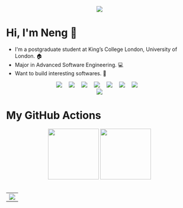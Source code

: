 <!-- 动态打字效果 -->
<div align="center">
  <img src="https://readme-typing-svg.herokuapp.com/?lines=又是摸鱼的一天！&center=true&size=27">
</div>

# Hi, I'm Neng 👋

- I'm a postgraduate student at King’s College London, University of London. 🏠
- Major in Advanced Software Engineering. 💻
- Want to build interesting softwares. :robot:

<!-- 个人资料徽标 -->
<div align="center">
  <a href="https://https://github.com/loststarsss/"><img src="https://img.shields.io/badge/website-%E4%B8%AA%E4%BA%BA%E7%BD%91%E7%AB%99-blue"></a>&emsp;
  <a href="https://twitter.com/EdgarQian888"><img src="https://img.shields.io/badge/twitter-%E6%8E%A8%E7%89%B9-blue"></a>&emsp;
  <a href="https://www.facebook.com/profile.php?id=100013052897587"><img src="https://img.shields.io/badge/facebook-%E8%84%B8%E4%B9%A6-003472"></a>&emsp;
  <a href="https://www.youtube.com/channel/UCPkDTQiOFQRy6rPJVjtQFrA"><img src="https://img.shields.io/badge/youtube-%E6%B2%B9%E7%AE%A1-c32136"></a>&emsp;
  <a href="https://blog.csdn.net/weixin_42318888"><img src="https://img.shields.io/badge/CSDN-%E5%8D%9A%E5%AE%A2-c32136"></a>&emsp;
  <a href="https://space.bilibili.com/14430011"><img src="https://img.shields.io/badge/bilibili-B%E7%AB%99-ff69b4"></a>&emsp;
  <a href="https://www.zhihu.com/people/loststarsss"><img src="https://img.shields.io/badge/zhihu-%E7%9F%A5%E4%B9%8E-blue"></a>&emsp;
 </div>

<!-- 贪吃蛇代码贡献图 -->
<div align="center"><img src="https://cdn.jsdelivr.net/gh/sun0225SUN/sun0225SUN/contribution-snake/github-contribution-grid-snake.svg" /></div>

# My GitHub Actions

<!-- 基础数据统计 -->
<div align="center">
  <img height="137px" src="https://github-readme-stats.vercel.app/api?username=loststarsss&hide_title=true&hide_border=true&show_icons=trueline_height=21&theme=dark" />
  <img height="137px" src="https://github-readme-stats.vercel.app/api/top-langs/?username=loststarsss&hide_title=true&hide_border=true&layout=compact&langs_count=6&text_color=000&icon_color=fff&bg_color=0,52fa5a,4dfcff,c64dff&theme=dark" />
</div>
<br>

<!-- GitHub Activity Graph -->
<table align="center">
  <tr>
    <td colspan="2">
      <img src="https://activity-graph.herokuapp.com/graph?username=loststarsss&theme=xcode&bg_color=FF000000&hide_border=true" />
    </td>
  </tr>
</table>
